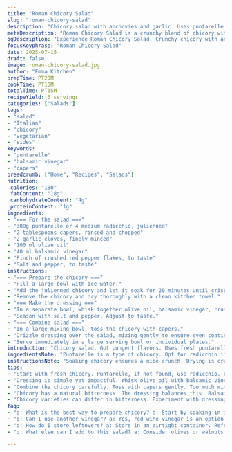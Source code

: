 ```yaml
---
title: "Roman Chicory Salad"
slug: "roman-chicory-salad"
description: "Chicory salad with anchovies and garlic. Uses puntarelle or endives. Olive oil and red wine vinegar add acidity. Spicy notes from crushed pepper flakes. Ideal as a starter or side. Serves 4-6. Fresh and crunchy texture."
metaDescription: "Roman Chicory Salad is a crunchy blend of chicory with anchovies and garlic. Perfect starter or side dish. Flavorful, fresh, and invigorating."
ogDescription: "Experience Roman Chicory Salad. Crunchy chicory with anchovies and garlic. Ideal as a side or starter. Fresh, flavorful, and satisfying."
focusKeyphrase: "Roman Chicory Salad"
date: 2025-07-15
draft: false
image: roman-chicory-salad.jpg
author: "Emma Kitchen"
prepTime: PT20M
cookTime: PT15M
totalTime: PT35M
recipeYield: 6 servings
categories: ["Salads"]
tags:
- "salad"
- "Italian"
- "chicory"
- "vegetarian"
- "sides"
keywords:
- "puntarelle"
- "balsamic vinegar"
- "capers"
breadcrumb: ["Home", "Recipes", "Salads"]
nutrition: 
 calories: "180"
 fatContent: "18g"
 carbohydrateContent: "4g"
 proteinContent: "1g"
ingredients:
- "=== For the salad ==="
- "300g puntarelle or 4 medium radicchio, julienned"
- "2 tablespoons capers, rinsed and chopped"
- "2 garlic cloves, finely minced"
- "100 ml olive oil"
- "40 ml balsamic vinegar"
- "Pinch of crushed red pepper flakes, to taste"
- "Salt and pepper, to taste"
instructions:
- "=== Prepare the chicory ==="
- "Fill a large bowl with ice water."
- "Add the julienned chicory and let it soak for 20 minutes until crisp."
- "Remove the chicory and dry thoroughly with a clean kitchen towel."
- "=== Make the dressing ==="
- "In a separate bowl, whisk together olive oil, balsamic vinegar, crushed red pepper flakes, and minced garlic."
- "Season with salt and pepper. Adjust to taste."
- "=== Combine salad ==="
- "In a large mixing bowl, toss the chicory with capers."
- "Drizzle dressing over the salad, mixing gently to ensure even coating."
- "Serve immediately in a large serving bowl or individual plates."
introduction: "Chicory salad. Got pungent flavors. Uses fresh puntarelle or radicchio. Two different ways to prepare it. A nice twist with capers. Crunchy and refreshing. Good side for any meal. Garlic adds depth. Olive oil adds smoothness. Balsamic gives a sweet tang."
ingredientsNote: "Puntarelle is a type of chicory. Opt for radicchio if unavailable. Use high-quality olive oil. Balsamic vinegar is richer than red wine vinegar. Capers are salty and add brine. Adjust crushed pepper to your spice preference. Serve fresh for the best texture."
instructionsNote: "Soaking chicory ensures a nice crunch. Drying is crucial. A kitchen towel works well. The dressing balances the bitterness of chicory. Toss lightly to avoid wilting. Capers provide a salty punch. Best served right after tossing. Ideal temperature is at room temperature."
tips:
- "Start with fresh chicory. Puntarelle, if not found, use radicchio. Cut into thin julienne strips. Sizes matter for texture. Soaking in ice water ensures crispness. 20 minutes is key. Drying afterward is crucial. Use a clean kitchen towel. A must for crunch."
- "Dressing is simple yet impactful. Whisk olive oil with balsamic vinegar. Add garlic and pepper flakes. Spice level can vary. Salt and pepper make a difference too. Adjust according to taste. Make it just before serving. This keeps flavors vibrant."
- "Combine the chicory carefully. Toss with capers gently. Too much mixing wilts the salad. Preserve freshness and texture. Serve immediately after dressing. Time is crucial here. Ideal serving temperature is room temp. Makes for the best experience."
- "Chicory has a natural bitterness. The dressing balances this. Balsamic adds sweetness. Capers bring in saltiness. This combination enhances flavors. A unique twist. Pair it with proteins or standalone. Versatile dish."
- "Chicory varieties can differ in bitterness. Experiment with dressings. Red wine vinegar can substitute balsamic. Adds a different taste profile. Always keep ingredients balanced. Adjust until it's right for you."
faq:
- "q: What is the best way to prepare chicory? a: Start by soaking in ice water. Cut into strips first. This makes it crisp. Dry thoroughly afterward to ensure crunch."
- "q: Can I use another vinegar? a: Yes, red wine vinegar is an option. It brings a different flavor. Try it if balsamic not available. Adjust seasoning because it's less sweet."
- "q: How do I store leftovers? a: Store in an airtight container. Refrigerate for a day max. Freshness is priority. Best consumed soon after made. Crispness will fade, flavor too."
- "q: What else can I add to this salad? a: Consider olives or walnuts. Both add texture. Parmesan cheese works as well. Just keep balance in mind. Don’t overpower the chicory flavor."

---
```


